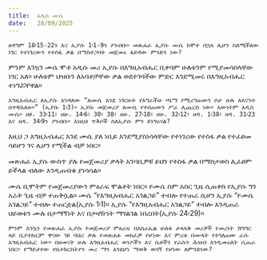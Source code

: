 ```yaml
---
title:  አዲስ ሙሴ
date:   28/09/2025
---
```


`ዘዳግም 18፡15-22ን እና ኢያሱ 1፡1-9ን ያንብቡ። መጽሐፈ ኢያሱ ሙሴ ከሞተ በኋላ ሊሆን ስለሚችለው ነገር የተነገረውን የተስፋ ቃል በማስተጋባት መጀመሩ ፋይዳው ምንድን ነው?`

ምንም እንኳን ሙሴ ሞቶ አዲሱ መሪ ኢያሱ በእግዚአብሔር ቢቀባም ሁለቱንም የሚያመሳስላቸው ነገር አለ። ሁለቱም ህዝቡን ለአባቶቻቸው ቃል ወደተገባችው ምድር እንደሚመሩ በእግዚአብሔር ተነግሯቸዋል።

`እግዚአብሔር ለኢያሱ እንዳለው “ለሙሴ እንደ ነገርሁት የእግራችሁ ጫማ የሚረግጠውን ቦታ ሁሉ ለእናንተ ሰጥቼአለሁ።” (ኢያሱ 1፡3)። ኢያሱ መጀመሪያ ለሙሴ የተሰጠውን ሥራ ሊጨርስ ነው። እውነትም አዲስ ሙሴ። ዘፀ. 33፡11፣ ዘሁ. 14፡6፣ 30፣ 38፣ ዘሁ. 27፡18፣ ዘሁ. 32፡12፣ ዘዳ. 1፡38፣ ዘዳ. 31፡23 እና ዘዳ. 34፡9ን ያንብቡ። እነዚህ ጥቅሶች ስለኢያሱ ምን ይነግሩናል?`

እዚህ ጋ እግዚአብሔር እንደ ሙሴ ያለ ነቢይ እንደሚያስነሳላቸው የተነገረው የተስፋ ቃል የተፈፀመ ሳይሆን ገና ሊሆን የሚችል ብቻ ነበር።

መጽሐፈ ኢያሱ ውስጥ ያሉ የመጀመሪያ ቃላት አንባቢዎቹ ይህን የተስፋ ቃል በማስታወስ ሊፈፀም ይችላል ብለው እንዲጠብቁ ያነሳሳል።

ሙሴ ቢሞትም የመጀመሪያውን ምዕራፍ ሞልቶት ነበር። የሙሴ ስም አስር ጊዜ ሲጠቀስ የኢያሱ ግን አራት ጊዜ ብቻ ተጠቅሷል። ሙሴ “የእግዚአብሔር አገልጋይ” ተብሎ የተጠራ ሲሆን ኢያሱ “የሙሴ አገልጋይ” ተብሎ ተጠርቷል(ኢያሱ 1፡1)። ኢያሱ “የእግዚአብሔር አገልጋይ” ተብሎ እንዲጠራ ህይወቱን ሙሉ በታማኝነት እና በታዛዥነት ማገልገል ነበረበት(ኢያሱ 24፡29)።

`ምንም እንኳን የመጽሐፈ ኢያሱ የመጀመሪያ ምዕራፍ በእስራኤል ሁለቱ ታላላቅ መሪዎች የመሪነት ሽግግር ላይ ቢያተኩርም ዋናው ገፀ ባህሪ ቃሉ የመጽሐፉ መክፈቻ የሆነው እና ምሪቱ በሙላት የተገለጠው ራሱ እግዚአብሔር ነው። በዘመናት ሁሉ እግዚአብሔር ወንዶችን እና ሴቶችን የራሱን ሕዝብ እንዲመሩለት ሲጠራ ነበር። የማይታየው የቤተክርስትያን መሪ ማን እንደሆነ ማወቅ ወሳኝ የሆነው ለምንድነው?`